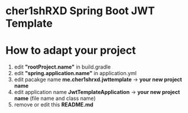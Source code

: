 # cher1shRXD Spring Boot JWT Template

# How to adapt your project
1. edit **"rootProject.name"** in build.gradle
2. edit **"spring.application.name"** in application.yml
3. edit pacakge name **me.cher1shrxd.jwttemplate** -> **your new project name**
4. edit application name **JwtTemplateApplication** -> **your new project name** (file name and class name)
5. remove or edit this **README.md**
